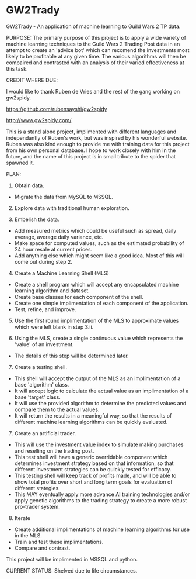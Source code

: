 GW2Trady
========


GW2Trady - An application of machine learning to Guild Wars 2 TP data.


PURPOSE:
The primary purpose of this project is to apply a wide variety of machine learning techniques to the Guild Wars 2 Trading Post data in an attempt to create an 'advice bot' which can recomend the investments most likely to be profitable at any given time. The various algorithms will then be compaired and contrasted with an analysis of their varied effectiveness at this task.


CREDIT WHERE DUE:

I would like to thank Ruben de Vries and the rest of the gang working on gw2spidy.

https://github.com/rubensayshi/gw2spidy

http://www.gw2spidy.com/

This is a stand alone project, implimented with different languages and independantly of Ruben's work, but was inspired by his wonderful website. Ruben was also kind enough to provide me with training data for this project from his own personal database. I hope to work closely with him in the future, and the name of this project is in small tribute to the spider that spawned it.


PLAN:

1) Obtain data.
- Migrate the data from MySQL to MSSQL.

2) Explore data with traditional human exploration.

3) Embelish the data.
- Add measured metrics which could be useful such as spread, daily average, average daily variance, etc.
- Make space for computed values, such as the estimated probability of 24 hour resale at current prices.
- Add anything else which might seem like a good idea. Most of this will come out during step 2.

4) Create a Machine Learning Shell (MLS)
- Create a shell program which will accept any encapsulated machine learning algorithm and dataset.
- Create base classes for each component of the shell.
- Create one simple implimentation of each component of the application.
- Test, refine, and improve.

5) Use the first round implimentation of the MLS to approximate values which were left blank in step 3.ii.

6) Using the MLS, create a single continuous value which represents the 'value' of an investment.
- The details of this step will be determined later.

7) Create a testing shell.
- This shell will accept the output of the MLS as an implimentation of a base 'algorithm' class.
- It will accept logic to calculate the actual value as an implimentation of a base 'target' class.
- It will use the provided algorithm to determine the predicted values and compare them to the actual values.
- It will return the results in a meaningful way, so that the results of different machine learning algorithms can be quickly evaluated.

7) Create an artificial trader.

- This will use the investment value index to simulate making purchases and reselling on the trading post.
- This test shell will have a generic overridable component which determines investment strategy based on that information, so that different investment strategies can be quickly tested for efficacy. 
- This testing shell will keep track of profits made, and will be able to show total profits over short and long term goals for evaluation of different stategies.
- This MAY eventually apply more advance AI training technologies and/or apply genetic algorithms to the trading strategy to create a more robust pro-trader system.

8) Iterate

- Create additional implimentations of machine learning algorithms for use in the MLS.
- Train and test these implimentations.
- Compare and contrast.


This project will be implimented in MSSQL and python.



CURRENT STATUS: Shelved due to life circumstances.
